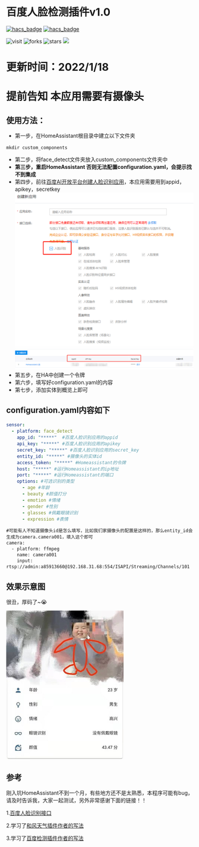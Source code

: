 # 百度人脸检测插件v1.0
[![hacs_badge](https://img.shields.io/badge/Home-Assistant-%23049cdb)](https://www.home-assistant.io/)
[![hacs_badge](https://img.shields.io/badge/HACS-Custom-41BDF5.svg)](https://github.com/hacs/integration)

![visit](https://visitor-badge.glitch.me/badge?page_id=MrChanGG.ha_face_detect&left_text=visit)
![forks](https://img.shields.io/github/forks/MrChanGG/ha_face_detect)
![stars](https://img.shields.io/github/stars/MrChanGG/ha_face_detect)
![](https://img.shields.io/badge/license-MIT-blue.svg)
# 更新时间：2022/1/18


# 提前告知  本应用需要有摄像头

## 使用方法：

- 第一步，在HomeAssistant根目录中建立以下文件夹
```
mkdir custom_components
```
- 第二步，将face_detect文件夹放入custom_components文件夹中 
- **第三步，重启HomeAssistant 否则无法配置configuration.yaml，会提示找不到集成**
- 第四步，前往[百度AI开放平台创建人脸识别应用](https://console.bce.baidu.com/ai/?fromai=1#/ai/face/overview/index)，本应用需要用到appid，apikey，secretkey
 ![百度AI](baidu1.png)
 ![百度AI](baidu2.png)
- 第五步，在HA中创建一个令牌
- 第六步，填写好configuration.yaml的内容
- 第七步，添加实体到概览上即可

## configuration.yaml内容如下

``` yaml
sensor:
  - platform: face_detect
    app_id: "*****"  #百度人脸识别应用的appid
    api_key: "*****" #百度人脸识别应用的apikey
    secret_key: "*****" #百度人脸识别应用的secret_key
    entity_id: "*****" #摄像头的实体id
    access_token: "*****" #Homeassistant的令牌
    host: "*****" #运行Homeassistant的ip地址
    port: "*****" #运行Homeassistant的端口
    options: #可选识别的类型
      - age #年龄
      - beauty #颜值打分
      - emotion #情绪
      - gender #性别
      - glasses #佩戴眼镜识别
      - expression #表情
```
```
#可能有人不知道摄像头id是怎么填写，比如我们家摄像头的配置是这样的，那么entity_id会生成为camera.camera001，填入这个即可
camera:
  - platform: ffmpeg
    name: camera001
    input: rtsp://admin:a85913660@192.168.31.68:554/ISAPI/Streaming/Channels/101
```
## 效果示意图
很丑，厚码了~😭

![效果](example.jpg)
## 参考
刚入坑HomeAssistant不到一个月，有些地方还不是太熟悉，本程序可能有bug，请及时告诉我，大家一起测试，另外非常感谢下面的链接！！

1.[百度人脸识别接口](https://ai.baidu.com/ai-doc/FACE/ek37c1qiz)

2.学习了[和风天气插件作者的写法](https://github.com/morestart/HeWeather)

3.学习了[百度检测插件作者的写法](https://github.com/Caffreyfans/baidu_face)
